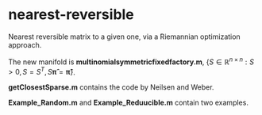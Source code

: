 # nearest-reversible
Nearest reversible matrix to a given one, via a Riemannian optimization approach.

The new manifold is **multinomialsymmetricfixedfactory.m**, $\left\lbrace S \in \mathbb{R}^{n\times n}: S >0, S = S^T, S \boldsymbol{\hat \pi} = \boldsymbol{\hat \pi} \right\rbrace$.

**getClosestSparse.m** contains the code by Neilsen and Weber.

**Example_Random.m** and **Example_Reduucible.m** contain two examples.
